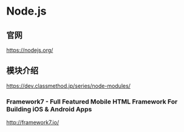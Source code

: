 Node.js
=======

## 官网

https://nodejs.org/

## 模块介绍

https://dev.classmethod.jp/series/node-modules/

### Framework7 - Full Featured Mobile HTML Framework For Building iOS & Android Apps

http://framework7.io/

